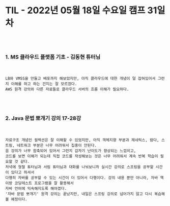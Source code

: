 # TIL - 2022년 05월 18일 수요일 캠프 31일차
<br>
<br>

### 1. MS 클라우드 플랫폼 기초 - 김동현 튜터님
<br>

    LB와 VMSS을 만들고 배포까지 해보았지만, 아직 클라우드에 대한 개념이 덜 잡혀있어서 그런지 이해를 하고 하는 건지는 잘 모르겠다.  
    AWS 원격 강의와 다른 자료들로 클라우드 서버의 흐름 이해가 필요하다. 

<br>
<br>

### 2. Java 문법 뽀개기 강의 17-28강

<br>

    자료구조 개념인 컬렉션은 잘 이해할 수 있었지만, 아직 객체지향 부분과 제네릭스, 람다, 스트림, 네트워크 부분은 너무 어려워서 집중이 안된다.  
    음 강의가 너무 함축되어 있어서 그런지 갑자기 난이도가 향상되는 느낌이고,  
    코드를 보면 이해가 되는데 직접 코드를 작성해보는 것은 너무 어려워서 계속 반복 학습이 필요할 것 같다.  
    저녁에 형철 튜터님과 서림 튜터님과 대화를 나눠보니까 실시간 강의로 스프링을 공부할 시간이 있다고 하셔서   
    다행히 자바를 공부할 수 있는 시간이 더 있어서 다행이다. 강의 내용 뿐만 아니라, 자바 책이랑 코딩테스트 프로그램을 잘 활용해서  
    자바 언어에 익숙해지도록 해야겠다.  
    '자바 문법 뽀개기' 원격 강의는 끝났지만, 내일은 스프링 강의로 넘어가지 않고 다시 복습해 볼 예정이다. 

<br>